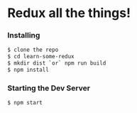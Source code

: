 # Redux all the things! 

### Installing

```bash
$ clone the repo
$ cd learn-some-redux
$ mkdir dist `or` npm run build
$ npm install
```

### Starting the Dev Server

```bash
$ npm start
```